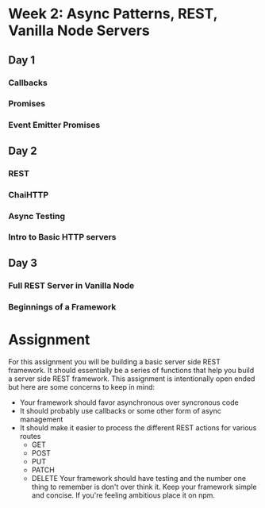 # Week 2: Async Patterns, REST, Vanilla Node Servers
## Day 1
### Callbacks
### Promises
### Event Emitter Promises
## Day 2
### REST
### ChaiHTTP
### Async Testing
### Intro to Basic HTTP servers
## Day 3
### Full REST Server in Vanilla Node
### Beginnings of a Framework
# Assignment
For this assignment you will be building a basic server side REST framework. 
It should essentially be a series of functions that help you build a server
side REST framework. This assignment is intentionally open ended but here are some
concerns to keep in mind:
  * Your framework should favor asynchronous over syncronous code
  * It should probably use callbacks or some other form of async management
  * It should make it easier to process the different REST actions for various routes
    * GET
    * POST
    * PUT
    * PATCH
    * DELETE 
Your framework should have testing and the number one thing to remember is don't
over think it. Keep your framework simple and concise. If you're feeling ambitious
place it on npm. 
